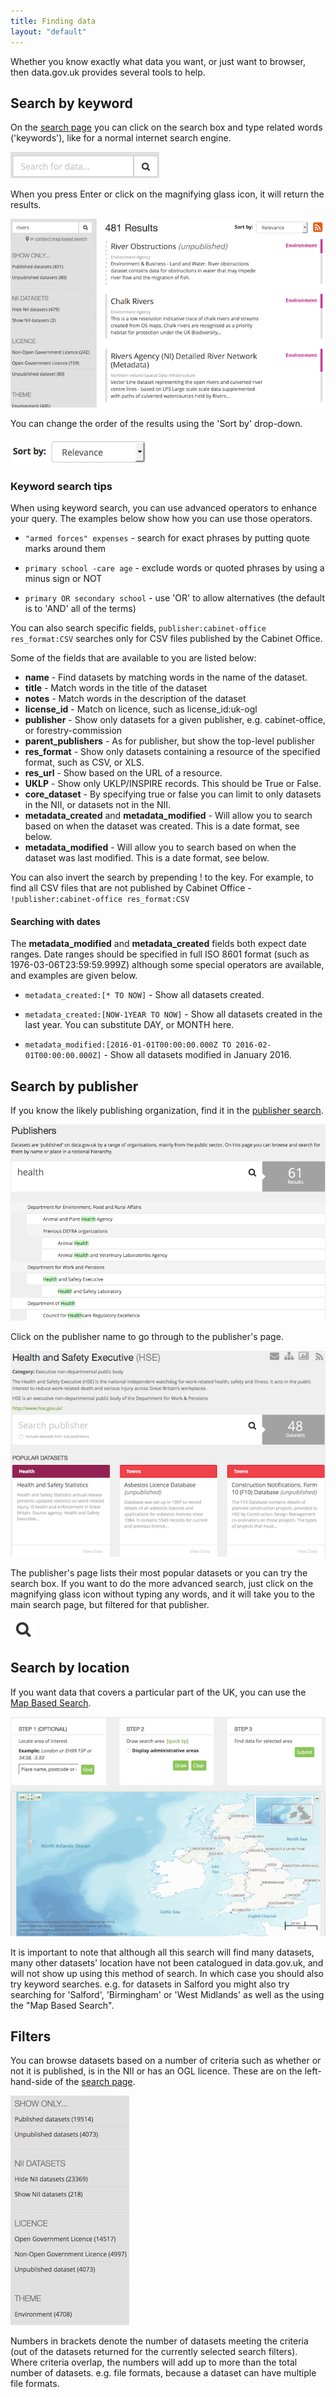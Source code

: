 ```yaml
---
title: Finding data
layout: "default"
---
```


Whether you know exactly what data you want, or just want to browser, then data.gov.uk provides several tools to help.

## Search by keyword

On the [search page](http://data.gov.uk/data/search) you can click on the search box and type related words ('keywords'), like for a normal internet search engine.

![Search box](images/finding_data_keyword_box.png)

When you press Enter or click on the magnifying glass icon, it will return the results.

![Search results](images/finding_data_keyword.png)

You can change the order of the results using the 'Sort by' drop-down.

![Sort dropdown](images/finding_data_sort.png)

### Keyword search tips 

When using keyword search, you can use advanced operators to enhance your query.
The examples below show how you can use those operators.

* ```"armed forces" expenses``` - search for exact phrases by putting quote marks around them

* ```primary school -care age``` - exclude words or quoted phrases by using a minus sign or NOT

* ```primary OR secondary school``` - use 'OR' to allow alternatives (the default is to 'AND' all of the terms)

You can also search specific fields, ```publisher:cabinet-office res_format:CSV``` searches only for CSV files published by the Cabinet Office.

Some of the fields that are available to you are listed below:

* __name__ - Find datasets by matching words in the name of the dataset.
* __title__ - Match words in the title of the dataset
* __notes__ - Match words in the description of the dataset
* __license_id__ - Match on licence, such as license_id:uk-ogl
* __publisher__ - Show only datasets for a given publisher, e.g. cabinet-office, or forestry-commission
* __parent_publishers__ - As for publisher, but show the top-level publisher
* __res_format__ - Show only datasets containing a resource of the specified format, such as CSV, or XLS.
* __res_url__ - Show based on the URL of a resource.
* __UKLP__ - Show only UKLP/INSPIRE records. This should be True or False.
* __core_dataset__ - By specifying true or false you can limit to only datasets in the NII, or datasets not in the NII.
* __metadata_created__ and __metadata_modified__ - Will allow you to search based on when the dataset was created. This is a date format, see below.
* __metadata_modified__ - Will allow you to search based on when the dataset was last modified. This is a date format, see below.

You can also invert the search by prepending ! to the key. For example, to find all CSV files that are not published by Cabinet Office - ```!publisher:cabinet-office res_format:CSV```

#### Searching with dates 

The __metadata_modified__ and __metadata_created__ fields both expect date ranges. Date ranges should be specified in full ISO 8601 format (such as 1976-03-06T23:59:59.999Z) although some special operators are available, and examples are given below.

* ```metadata_created:[* TO NOW]``` - Show all datasets created.

* ```metadata_created:[NOW-1YEAR TO NOW]``` - Show all datasets created in the last year. You can substitute DAY, or MONTH here.

* ```metadata_modified:[2016-01-01T00:00:00.000Z TO 2016-02-01T00:00:00.000Z]``` - Show all datasets modified in January 2016.


## Search by publisher

If you know the likely publishing organization, find it in the [publisher search](http://data.gov.uk/publisher).

![Publisher search](images/finding_data_publishers.png)

Click on the publisher name to go through to the publisher's page.

![Publisher page](images/finding_data_publisher_page.png)

The publisher's page lists their most popular datasets or you can try the search box. If you want to do the more advanced search, just click on the magnifying glass icon without typing any words, and it will take you to the main search page, but filtered for that publisher.

![Search icon](images/finding_data_search_icon.png)


## Search by location

If you want data that covers a particular part of the UK, you can use the [Map Based Search](http://data.gov.uk/data/map-based-search).

![Filters](images/finding_data_map.png)

It is important to note that although all this search will find many datasets, many other datasets' location have not been catalogued in data.gov.uk, and will not show up using this method of search. In which case you should also try keyword searches. e.g. for datasets in Salford you might also try searching for 'Salford', 'Birmingham' or 'West Midlands' as well as the using the "Map Based Search".


## Filters

You can browse datasets based on a number of criteria such as whether or not it is published, is in the NII or has an OGL licence. These are on the left-hand-side of the [search page](http://data.gov.uk/data/search).

![Filters](images/finding_data_filters.png)

Numbers in brackets denote the number of datasets meeting the criteria (out of the datasets returned for the currently selected search filters). Where criteria overlap, the numbers will add up to more than the total number of datasets. e.g. file formats, because a dataset can have multiple file formats.
